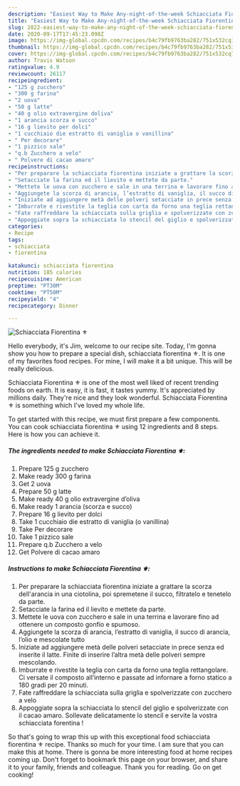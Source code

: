 ```yaml
---
description: "Easiest Way to Make Any-night-of-the-week Schiacciata Fiorentina ⚜️"
title: "Easiest Way to Make Any-night-of-the-week Schiacciata Fiorentina ⚜️"
slug: 2822-easiest-way-to-make-any-night-of-the-week-schiacciata-fiorentina
date: 2020-09-17T17:45:23.098Z
image: https://img-global.cpcdn.com/recipes/b4c79fb9763ba282/751x532cq70/schiacciata-fiorentina-⚜️-recipe-main-photo.jpg
thumbnail: https://img-global.cpcdn.com/recipes/b4c79fb9763ba282/751x532cq70/schiacciata-fiorentina-⚜️-recipe-main-photo.jpg
cover: https://img-global.cpcdn.com/recipes/b4c79fb9763ba282/751x532cq70/schiacciata-fiorentina-⚜️-recipe-main-photo.jpg
author: Travis Watson
ratingvalue: 4.9
reviewcount: 26117
recipeingredient:
- "125 g zucchero"
- "300 g farina"
- "2 uova"
- "50 g latte"
- "40 g olio extravergine doliva"
- "1 arancia scorza e succo"
- "16 g lievito per dolci"
- "1 cucchiaio die estratto di vaniglia o vanillina"
- " Per decorare"
- "1 pizzico sale"
- "q.b Zucchero a velo"
- " Polvere di cacao amaro"
recipeinstructions:
- "Per preparare la schiacciata fiorentina iniziate a grattare la scorza dell&#39;arancia in una ciotolina, poi spremetene il succo, filtratelo e tenetelo da parte."
- "Setacciate la farina ed il lievito e mettete da parte."
- "Mettete le uova con zucchero e sale in una terrina e lavorare fino ad ottenere un composto gonfio e spumoso."
- "Aggiungete la scorza di arancia, l’estratto di vaniglia, il succo di arancia, l’olio e mescolate tutto"
- "Iniziate ad aggiungere metà delle polveri setacciate in prece senza ed inserite il latte. Finite di inserire l’altra metà delle polveri sempre mescolando."
- "Imburrate e rivestite la teglia con carta da forno una teglia rettangolare. Ci versate il composto all’interno e passate ad infornare a forno statico a 180 gradi per 20 minuti."
- "Fate raffreddare la schiacciata sulla griglia e spolverizzate con zucchero a velo"
- "Appoggiate sopra la schiacciata lo stencil del giglio e spolverizzate con il cacao amaro. Sollevate delicatamente lo stencil e servite la vostra schiacciata forentina !"
categories:
- Recipe
tags:
- schiacciata
- fiorentina

katakunci: schiacciata fiorentina 
nutrition: 185 calories
recipecuisine: American
preptime: "PT30M"
cooktime: "PT50M"
recipeyield: "4"
recipecategory: Dinner

---
```



![Schiacciata Fiorentina ⚜️](https://img-global.cpcdn.com/recipes/b4c79fb9763ba282/751x532cq70/schiacciata-fiorentina-⚜️-recipe-main-photo.jpg)

Hello everybody, it's Jim, welcome to our recipe site. Today, I'm gonna show you how to prepare a special dish, schiacciata fiorentina ⚜️. It is one of my favorites food recipes. For mine, I will make it a bit unique. This will be really delicious.

Schiacciata Fiorentina ⚜️ is one of the most well liked of recent trending foods on earth. It is easy, it is fast, it tastes yummy. It's appreciated by millions daily. They're nice and they look wonderful. Schiacciata Fiorentina ⚜️ is something which I've loved my whole life.




To get started with this recipe, we must first prepare a few components. You can cook schiacciata fiorentina ⚜️ using 12 ingredients and 8 steps. Here is how you can achieve it.

<!--inarticleads1-->

##### The ingredients needed to make Schiacciata Fiorentina ⚜️:

1. Prepare 125 g zucchero
1. Make ready 300 g farina
1. Get 2 uova
1. Prepare 50 g latte
1. Make ready 40 g olio extravergine d’oliva
1. Make ready 1 arancia (scorza e succo)
1. Prepare 16 g lievito per dolci
1. Take 1 cucchiaio die estratto di vaniglia (o vanillina)
1. Take  Per decorare
1. Take 1 pizzico sale
1. Prepare q.b Zucchero a velo
1. Get  Polvere di cacao amaro




<!--inarticleads2-->

##### Instructions to make Schiacciata Fiorentina ⚜️:

1. Per preparare la schiacciata fiorentina iniziate a grattare la scorza dell&#39;arancia in una ciotolina, poi spremetene il succo, filtratelo e tenetelo da parte.
1. Setacciate la farina ed il lievito e mettete da parte.
1. Mettete le uova con zucchero e sale in una terrina e lavorare fino ad ottenere un composto gonfio e spumoso.
1. Aggiungete la scorza di arancia, l’estratto di vaniglia, il succo di arancia, l’olio e mescolate tutto
1. Iniziate ad aggiungere metà delle polveri setacciate in prece senza ed inserite il latte. Finite di inserire l’altra metà delle polveri sempre mescolando.
1. Imburrate e rivestite la teglia con carta da forno una teglia rettangolare. Ci versate il composto all’interno e passate ad infornare a forno statico a 180 gradi per 20 minuti.
1. Fate raffreddare la schiacciata sulla griglia e spolverizzate con zucchero a velo
1. Appoggiate sopra la schiacciata lo stencil del giglio e spolverizzate con il cacao amaro. Sollevate delicatamente lo stencil e servite la vostra schiacciata forentina !




So that's going to wrap this up with this exceptional food schiacciata fiorentina ⚜️ recipe. Thanks so much for your time. I am sure that you can make this at home. There is gonna be more interesting food at home recipes coming up. Don't forget to bookmark this page on your browser, and share it to your family, friends and colleague. Thank you for reading. Go on get cooking!
